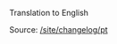 Translation to English

Source: [/site/changelog/pt](https://github.com/holyrics/i18n/tree/main/site/changelog/pt)